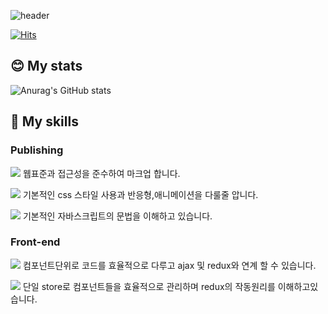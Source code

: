 <!-- head -->
 ![header](https://capsule-render.vercel.app/api?type=rect&color=timeGradient&height=100&section=header&text=Welcome%20to%20JS's%20Github!👋&fontSize=50)
 
<!-- 방문자 카운팅 -->
[![Hits](https://hits.seeyoufarm.com/api/count/incr/badge.svg?url=https%3A%2F%2Fgithub.com%2Fno0683&count_bg=%231251CF&title_bg=%23111111&icon=&icon_color=%23E7E7E7&title=Today&edge_flat=false)](https://hits.seeyoufarm.com)

<!-- 깃헙 스탯평가 -->
## :blush: My stats

![Anurag's GitHub stats](https://github-readme-stats.vercel.app/api?username=no0683&show_icons=true&theme=tokyonight)

<!-- 기술스택 -->
## :muscle: My skills

### Publishing
<img src="https://img.shields.io/badge/HTML-E34F26?style=flat-square&logo=html5&logoColor=white&link=github.com/no0683"> 웹표준과 접근성을 준수하여 마크업 합니다.

<img src="https://img.shields.io/badge/CSS-1572B6?style=flat-square&logo=css3&logoColor=white&link=github.com/no0683"> 기본적인 css 스타일 사용과 반응형,애니메이션을 다룰줄 압니다.

<img src="https://img.shields.io/badge/JAVASCRIPT-F7DF1E?style=flat-square&logo=javascript&logoColor=white&link=github.com/no0683"> 기본적인 자바스크립트의 문법을 이해하고 있습니다.

### Front-end
<img src="https://img.shields.io/badge/REACT-61DAFB?style=flat-square&logo=react&logoColor=white&link=github.com/no0683"> 컴포넌트단위로 코드를 효율적으로 다루고 ajax 및 redux와 연계 할 수 있습니다.

<img src="https://img.shields.io/badge/REDUX-764ABC?style=flat-square&logo=redux&logoColor=white&link=github.com/no0683"> 단일 store로 컴포넌트들을 효율적으로 관리하며 redux의 작동원리를 이해하고있습니다.







<!--
**no0683/no0683** is a ✨ _special_ ✨ repository because its `README.md` (this file) appears on your GitHub profile.

Here are some ideas to get you started:

- 🔭 I’m currently working on ...
- 🌱 I’m currently learning ...
- 👯 I’m looking to collaborate on ...
- 🤔 I’m looking for help with ...
- 💬 Ask me about ...
- 📫 How to reach me: ...
- 😄 Pronouns: ...
- ⚡ Fun fact: ...
-->
